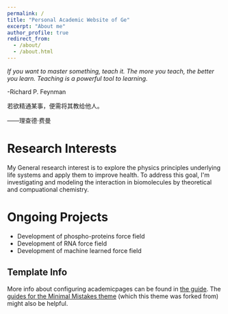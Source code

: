 ```yaml
---
permalink: /
title: "Personal Academic Website of Ge"
excerpt: "About me"
author_profile: true
redirect_from: 
  - /about/
  - /about.html
---
```


<i>If you want to master something, teach it. The more you teach, the better you learn. Teaching is a powerful tool to learning.</i>                                            

-Richard P. Feynman

 若欲精通某事，便需将其教给他人。

——理查德·费曼    

# Research Interests

My General research interest is to explore the physics principles underlying life systems and apply them to improve health. To address this goal, I'm investigating and modeling the interaction in biomolecules by theoretical and compuational chemistry.

# Ongoing Projects

* Development of phospho-proteins force field
* Development of RNA force field
* Development of machine learned force field

Template Info
------
More info about configuring academicpages can be found in [the guide](https://academicpages.github.io/markdown/). The [guides for the Minimal Mistakes theme](https://mmistakes.github.io/minimal-mistakes/docs/configuration/) (which this theme was forked from) might also be helpful.
